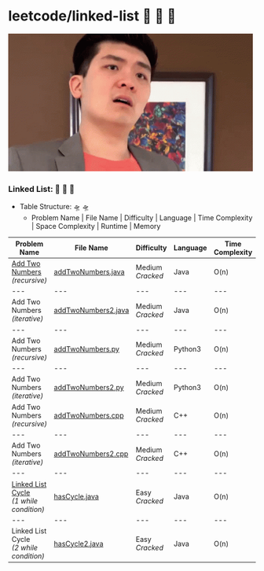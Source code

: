 # leetcode/linked-list :space_invader:	:space_invader:	:space_invader:	
![](https://github.com/guillermobermejo/leetcode/blob/main/f.gif)
### Linked List: :space_invader:	:space_invader:	:space_invader:	
- Table Structure: :flying_saucer: :flying_saucer:
  - Problem Name | File Name | Difficulty | Language | Time Complexity | Space Complexity | Runtime | Memory

|Problem Name|File Name|Difficulty|Language|Time Complexity|Space Complexity|Runtime|Memory|
|---|---|---|---|---|---|---|---|
|[Add Two Numbers](https://leetcode.com/problems/add-two-numbers/)<br/>*(recursive)*|[addTwoNumbers.java](https://github.com/guillermobermejo/leetcode/blob/main/linked-list/addTwoNumbers.java)|Medium<br/>*Cracked*|Java|O(n)|O(n)|1ms<br/>(Beats 100%)|44.2mb<br/>(Beats 32.42%)|
|---|---|---|---|---|---|---|---|
|Add Two Numbers<br/>*(iterative)*|[addTwoNumbers2.java](https://github.com/guillermobermejo/leetcode/blob/main/linked-list/addTwoNumbers2.java)|Medium<br/>*Cracked*|Java|O(n)|O(n)|1ms<br/>(Beats 100%)|44.3mb<br/>(Beats 30.97%)|
|---|---|---|---|---|---|---|---|
|Add Two Numbers<br/>*(recursive)*|[addTwoNumbers.py](https://github.com/guillermobermejo/leetcode/blob/main/linked-list/addTwoNumbers.py)|Medium<br/>*Cracked*|Python3|O(n)|O(n)|48ms<br/>(Beats 88.55%)|16.6mb<br/>(Beats 90.94%)|
|---|---|---|---|---|---|---|---|
|Add Two Numbers<br/>*(iterative)*|[addTwoNumbers2.py](https://github.com/guillermobermejo/leetcode/blob/main/linked-list/addTwoNumbers2.py)|Medium<br/>*Cracked*|Python3|O(n)|O(n)|47ms<br/>(Beats 91.07%)|16.7mb<br/>(Beats 48.84%)|
|Add Two Numbers<br/>*(recursive)*|[addTwoNumbers.cpp](https://github.com/guillermobermejo/leetcode/blob/main/linked-list/addTwoNumbers.cpp)|Medium<br/>*Cracked*|C++|O(n)|O(n)|12ms<br/>(Beats 93.15%)|76.1mb<br/>(Beats 16.56%)|
|---|---|---|---|---|---|---|---|
|Add Two Numbers<br/>*(iterative)*|[addTwoNumbers2.cpp](https://github.com/guillermobermejo/leetcode/blob/main/linked-list/addTwoNumbers2.cpp)|Medium<br/>*Cracked*|C++|O(n)|O(n)|15ms<br/>(Beats 87.84%)|76.1mb<br/>(Beats 51.52%)|
|---|---|---|---|---|---|---|---|
|[Linked List Cycle](https://leetcode.com/problems/linked-list-cycle/)<br/>*(1 while condition)*|[hasCycle.java](https://github.com/guillermobermejo/leetcode/blob/main/linked-list/hasCycle.java)|Easy<br/>*Cracked*|Java|O(n)|O(1)|0ms<br/>(Beats 100%)|43.7mb<br/>(Beats 97.74%)|
|---|---|---|---|---|---|---|---|
|Linked List Cycle<br/>*(2 while condition)*|[hasCycle2.java](https://github.com/guillermobermejo/leetcode/blob/main/linked-list/hasCycle2.java)|Easy<br/>*Cracked*|Java|O(n)|O(1)|0ms<br/>(Beats 100%)|43.8mb<br/>(Beats 95.80%)|
